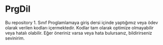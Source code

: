 # PrgDil
Bu repository 1. Sınıf Proglamlamaya giriş dersi içinde yaptığımız veya ödev olarak verilen kodları içermektedir. Kodlar tam olarak optimize olmayabilir veya hatalı olabilir. Eğer öneriniz varsa veya hata bulursanız, bildirirseniz sevinirim.

